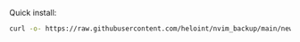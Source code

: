 Quick install:

```bash
curl -o- https://raw.githubusercontent.com/heloint/nvim_backup/main/new_setup_in_progress.sh | bash ; source ~/.bashrc; nvm install node ; nvm install-latest-npm
```

